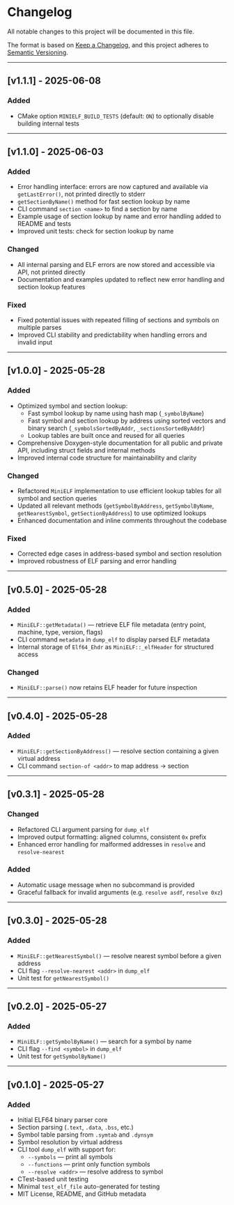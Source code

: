 # Changelog

All notable changes to this project will be documented in this file.

The format is based on [Keep a Changelog](https://keepachangelog.com/en/1.1.0/),
and this project adheres to [Semantic Versioning](https://semver.org/spec/v2.0.0.html).

---

## [v1.1.1] - 2025-06-08

### Added
- CMake option `MINIELF_BUILD_TESTS` (default: `ON`) to optionally disable building internal tests

---

## [v1.1.0] - 2025-06-03

### Added
- Error handling interface: errors are now captured and available via `getLastError()`, not printed directly to stderr
- `getSectionByName()` method for fast section lookup by name
- CLI command `section <name>` to find a section by name
- Example usage of section lookup by name and error handling added to README and tests
- Improved unit tests: check for section lookup by name

### Changed
- All internal parsing and ELF errors are now stored and accessible via API, not printed directly
- Documentation and examples updated to reflect new error handling and section lookup features

### Fixed
- Fixed potential issues with repeated filling of sections and symbols on multiple parses
- Improved CLI stability and predictability when handling errors and invalid input

---

## [v1.0.0] - 2025-05-28

### Added
- Optimized symbol and section lookup:
  - Fast symbol lookup by name using hash map (`_symbolByName`)
  - Fast symbol and section lookup by address using sorted vectors and binary search (`_symbolsSortedByAddr`, `_sectionsSortedByAddr`)
  - Lookup tables are built once and reused for all queries
- Comprehensive Doxygen-style documentation for all public and private API, including struct fields and internal methods
- Improved internal code structure for maintainability and clarity

### Changed
- Refactored `MiniELF` implementation to use efficient lookup tables for all symbol and section queries
- Updated all relevant methods (`getSymbolByAddress`, `getSymbolByName`, `getNearestSymbol`, `getSectionByAddress`) to use optimized lookups
- Enhanced documentation and inline comments throughout the codebase

### Fixed
- Corrected edge cases in address-based symbol and section resolution
- Improved robustness of ELF parsing and error handling

---

## [v0.5.0] - 2025-05-28

### Added
- `MiniELF::getMetadata()` — retrieve ELF file metadata (entry point, machine, type, version, flags)
- CLI command `metadata` in `dump_elf` to display parsed ELF metadata
- Internal storage of `Elf64_Ehdr` as `MiniELF::_elfHeader` for structured access

### Changed
- `MiniELF::parse()` now retains ELF header for future inspection

---

## [v0.4.0] - 2025-05-28

### Added
- `MiniELF::getSectionByAddress()` — resolve section containing a given virtual address
- CLI command `section-of <addr>` to map address → section

---

## [v0.3.1] - 2025-05-28

### Changed
- Refactored CLI argument parsing for `dump_elf`
- Improved output formatting: aligned columns, consistent `0x` prefix
- Enhanced error handling for malformed addresses in `resolve` and `resolve-nearest`

### Added
- Automatic usage message when no subcommand is provided
- Graceful fallback for invalid arguments (e.g. `resolve asdf`, `resolve 0xz`)

---

## [v0.3.0] - 2025-05-28

### Added
- `MiniELF::getNearestSymbol()` — resolve nearest symbol before a given address
- CLI flag `--resolve-nearest <addr>` in `dump_elf`
- Unit test for `getNearestSymbol()`

---

## [v0.2.0] - 2025-05-27

### Added
- `MiniELF::getSymbolByName()` — search for a symbol by name
- CLI flag `--find <symbol>` in `dump_elf`
- Unit test for `getSymbolByName()`

---

## [v0.1.0] - 2025-05-27

### Added
- Initial ELF64 binary parser core
- Section parsing (`.text`, `.data`, `.bss`, etc.)
- Symbol table parsing from `.symtab` and `.dynsym`
- Symbol resolution by virtual address
- CLI tool `dump_elf` with support for:
  - `--symbols` — print all symbols
  - `--functions` — print only function symbols
  - `--resolve <addr>` — resolve address to symbol
- CTest-based unit testing
- Minimal `test_elf_file` auto-generated for testing
- MIT License, README, and GitHub metadata

